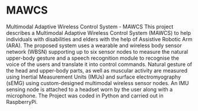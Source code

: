 # MAWCS
Multimodal Adaptive Wireless Control System -  MAWCS
This project describes a Multimodal Adaptive Wireless Control System (MAWCS) to help individuals with disabilities and elders with the help of Assistive  Robotic Arm (ARA). The  proposed system uses a wearable and wireless body sensor network (WBSN) supporting up to six sensor nodes to measure the natural upper-body gesture and a speech recognition module to recognise the voice of the users and translate it into control commands. Natural gesture of the head and upper-body parts, as well as muscular activity are measured using Inertial Measurement Units (IMUs) and surface electromyography (sEMG) using custom-designed multimodal wireless sensor nodes.  An IMU sensing node is attached to a headset worn by the user along with a microphone.
The Project was coded in Python and carried out in RaspberryPi.
